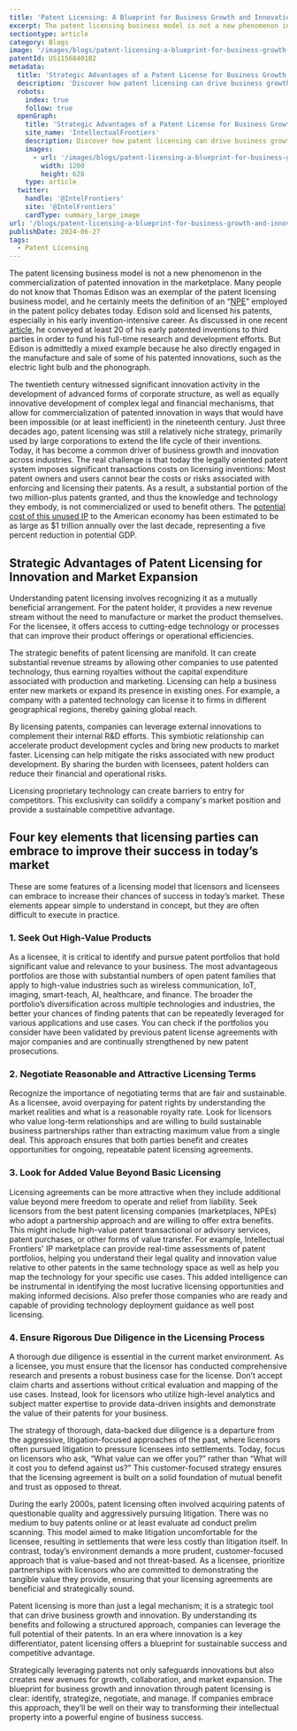 ```yaml
---
title: 'Patent Licensing: A Blueprint for Business Growth and Innovation'
excerpt: The patent licensing business model is not a new phenomenon in the commercialization of patented innovation in the marketplace. Many people do not know that Thomas Edison was an exemplar of the patent licensing business model, and he certainly meets the definition of an “NPE” employed in the patent policy debates today.
sectiontype: article
category: Blogs
image: '/images/blogs/patent-licensing-a-blueprint-for-business-growth-and-innovation.webp'
patentId: US11568401B2
metadata:
  title: 'Strategic Advantages of a Patent License for Business Growth'
  description: 'Discover how patent licensing can drive business growth and innovation. Learn strategies for leveraging high-value patents and forming sustainable partnerships.'
  robots:
    index: true
    follow: true
  openGraph:
    title: 'Strategic Advantages of a Patent License for Business Growth | IntellectualFrontiers'
    site_name: 'IntellectualFrontiers'
    description: Discover how patent licensing can drive business growth and innovation. Learn strategies for leveraging high-value patents and forming sustainable partnerships.
    images:
      - url: '/images/blogs/patent-licensing-a-blueprint-for-business-growth-and-innovation.webp'
        width: 1200
        height: 628
    type: article
  twitter:
    handle: '@IntelFrontiers'
    site: '@IntelFrontiers'
    cardType: summary_large_image
url: '/blogs/patent-licensing-a-blueprint-for-business-growth-and-innovation'
publishDate: 2024-06-27
tags:
  - Patent Licensing
---
```


The patent licensing business model is not a new phenomenon in the commercialization of patented innovation in the marketplace. Many people do not know that Thomas Edison was an exemplar of the patent licensing business model, and he certainly meets the definition of an “<a href="https://law.stanford.edu/publications/how-often-do-non-practicing-entities-win-patent-suits/" target="_blank">NPE</a>” employed in the patent policy debates today. Edison sold and licensed his patents, especially in his early invention-intensive career. As discussed in one recent <a href="https://www.cambridge.org/core/journals/business-history-review/article/patent-alchemy-the-market-for-technology-in-us-history/90991329A8D4A49EBF7B49D2EAD1CE7A" target="_blank">article</a>, he conveyed at least 20 of his early patented inventions to third parties in order to fund his full-time research and development efforts. But Edison is admittedly a mixed example because he also directly engaged in the manufacture and sale of some of his patented innovations, such as the electric light bulb and the phonograph.

The twentieth century witnessed significant innovation activity in the development of advanced forms of corporate structure, as well as equally innovative development of complex legal and financial mechanisms, that allow for commercialization of patented innovation in ways that would have been impossible (or at least inefficient) in the nineteenth century. Just three decades ago, patent licensing was still a relatively niche strategy, primarily used by large corporations to extend the life cycle of their inventions. Today, it has become a common driver of business growth and innovation across industries. The real challenge is that today the legally oriented patent system imposes significant transactions costs on licensing inventions: Most patent owners and users cannot bear the costs or risks associated with enforcing and licensing their patents. As a result, a substantial portion of the two million-plus patents granted, and thus the knowledge and technology they embody, is not commercialized or used to benefit others. The <a href="https://ei.com/wp-content/uploads/downloadables/EI_Patent_Study_Singer.pdf" target="_blank">potential cost of this unused IP</a> to the American economy has been estimated to be as large as $1 trillion annually over the last decade, representing a five percent reduction in potential GDP.

## Strategic Advantages of Patent Licensing for Innovation and Market Expansion

Understanding patent licensing involves recognizing it as a mutually beneficial arrangement. For the patent holder, it provides a new revenue stream without the need to manufacture or market the product themselves. For the licensee, it offers access to cutting-edge technology or processes that can improve their product offerings or operational efficiencies.

The strategic benefits of patent licensing are manifold. It can create substantial revenue streams by allowing other companies to use patented technology, thus earning royalties without the capital expenditure associated with production and marketing. Licensing can help a business enter new markets or expand its presence in existing ones. For example, a company with a patented technology can license it to firms in different geographical regions, thereby gaining global reach.

By licensing patents, companies can leverage external innovations to complement their internal R&D efforts. This symbiotic relationship can accelerate product development cycles and bring new products to market faster. Licensing can help mitigate the risks associated with new product development. By sharing the burden with licensees, patent holders can reduce their financial and operational risks.

Licensing proprietary technology can create barriers to entry for competitors. This exclusivity can solidify a company's market position and provide a sustainable competitive advantage.

## Four key elements that licensing parties can embrace to improve their success in today’s market

These are some features of a licensing model that licensors and licensees can embrace to increase their chances of success in today’s market. These elements appear simple to understand in concept, but they are often difficult to execute in practice.

### 1\. Seek Out High-Value Products

As a licensee, it is critical to identify and pursue patent portfolios that hold significant value and relevance to your business. The most advantageous portfolios are those with substantial numbers of open patent families that apply to high-value industries such as wireless communication, IoT, imaging, smart-teach, AI, healthcare, and finance. The broader the portfolio’s diversification across multiple technologies and industries, the better your chances of finding patents that can be repeatedly leveraged for various applications and use cases. You can check if the portfolios you consider have been validated by previous patent license agreements with major companies and are continually strengthened by new patent prosecutions.

### 2\. Negotiate Reasonable and Attractive Licensing Terms

Recognize the importance of negotiating terms that are fair and sustainable. As a licensee, avoid overpaying for patent rights by understanding the market realities and what is a reasonable royalty rate. Look for licensors who value long-term relationships and are willing to build sustainable business partnerships rather than extracting maximum value from a single deal. This approach ensures that both parties benefit and creates opportunities for ongoing, repeatable patent licensing agreements.

### 3\. Look for Added Value Beyond Basic Licensing

Licensing agreements can be more attractive when they include additional value beyond mere freedom to operate and relief from liability. Seek licensors from the best patent licensing companies (marketplaces, NPEs) who adopt a partnership approach and are willing to offer extra benefits. This might include high-value patent transactional or advisory services, patent purchases, or other forms of value transfer. For example, Intellectual Frontiers' IP marketplace can provide real-time assessments of patent portfolios, helping you understand their legal quality and innovation value relative to other patents in the same technology space as well as help you map the technology for your specific use cases. This added intelligence can be instrumental in identifying the most lucrative licensing opportunities and making informed decisions. Also prefer those companies who are ready and capable of providing technology deployment guidance as well post licensing.

### 4\. Ensure Rigorous Due Diligence in the Licensing Process

A thorough due diligence is essential in the current market environment. As a licensee, you must ensure that the licensor has conducted comprehensive research and presents a robust business case for the license. Don’t accept claim charts and assertions without critical evaluation and mapping of the use cases. Instead, look for licensors who utilize high-level analytics and subject matter expertise to provide data-driven insights and demonstrate the value of their patents for your business.

The strategy of thorough, data-backed due diligence is a departure from the aggressive, litigation-focused approaches of the past, where licensors often pursued litigation to pressure licensees into settlements. Today, focus on licensors who ask, “What value can we offer you?” rather than “What will it cost you to defend against us?” This customer-focused strategy ensures that the licensing agreement is built on a solid foundation of mutual benefit and trust as opposed to threat.

During the early 2000s, patent licensing often involved acquiring patents of questionable quality and aggressively pursuing litigation. There was no medium to buy patents online or at least evaluate ad conduct prelim scanning. This model aimed to make litigation uncomfortable for the licensee, resulting in settlements that were less costly than litigation itself. In contrast, today’s environment demands a more prudent, customer-focused approach that is value-based and not threat-based. As a licensee, prioritize partnerships with licensors who are committed to demonstrating the tangible value they provide, ensuring that your licensing agreements are beneficial and strategically sound.

Patent licensing is more than just a legal mechanism; it is a strategic tool that can drive business growth and innovation. By understanding its benefits and following a structured approach, companies can leverage the full potential of their patents. In an era where innovation is a key differentiator, patent licensing offers a blueprint for sustainable success and competitive advantage.

Strategically leveraging patents not only safeguards innovations but also creates new avenues for growth, collaboration, and market expansion. The blueprint for business growth and innovation through patent licensing is clear: identify, strategize, negotiate, and manage. If companies embrace this approach, they’ll be well on their way to transforming their intellectual property into a powerful engine of business success.
